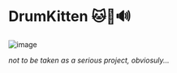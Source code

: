 # DrumKitten 🐱🥁🔊


![image](https://github.com/user-attachments/assets/32a3741c-57a3-46f5-8f66-b62c4930b119)

*not to be taken as a serious project, obviosuly...*
